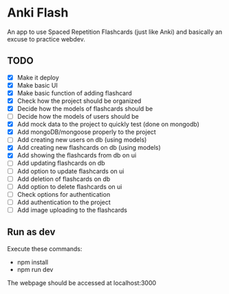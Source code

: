 # Anki Flash

An app to use Spaced Repetition Flashcards (just like Anki) and basically an excuse to practice webdev.

## TODO

- [x] Make it deploy
- [x] Make basic UI
- [x] Make basic function of adding flashcard
- [x] Check how the project should be organized
- [x] Decide how the models of flashcards should be
- [ ] Decide how the models of users should be
- [x] Add mock data to the project to quickly test (done on mongodb)
- [x] Add mongoDB/mongoose properly to the project
- [ ] Add creating new users on db (using models)
- [x] Add creating new flashcards on db (using models)
- [x] Add showing the flashcards from db on ui
- [ ] Add updating flashcards on db
- [ ] Add option to update flashcards on ui
- [ ] Add deletion of flashcards on db
- [ ] Add option to delete flashcards on ui
- [ ] Check options for authentication
- [ ] Add authentication to the project
- [ ] Add image uploading to the flashcards

## Run as dev

Execute these commands:

- npm install
- npm run dev

The webpage should be accessed at localhost:3000
